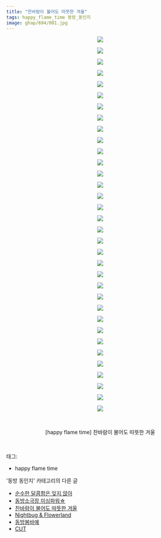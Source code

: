```yaml
---
title: "찬바람이 불어도 따뜻한 겨울"
tags: happy_flame_time 동방_동인지
image: ghap/694/001.jpg
---
```

<div class="article">
<p style="text-align: center; clear: none; float: none;"><img src="{{ site.nasurl }}/ghap/694/001.jpg"/></p>
<p style="text-align: center; clear: none; float: none;"><img src="{{ site.nasurl }}/ghap/694/002.jpg"/></p>
<p style="text-align: center; clear: none; float: none;"><img src="{{ site.nasurl }}/ghap/694/003.jpg"/></p>
<p style="text-align: center; clear: none; float: none;"><img src="{{ site.nasurl }}/ghap/694/004.jpg"/></p>
<p style="text-align: center; clear: none; float: none;"><img src="{{ site.nasurl }}/ghap/694/005.jpg"/></p>
<p style="text-align: center; clear: none; float: none;"><img src="{{ site.nasurl }}/ghap/694/006.jpg"/></p>
<p style="text-align: center; clear: none; float: none;"><img src="{{ site.nasurl }}/ghap/694/007.jpg"/></p>
<p style="text-align: center; clear: none; float: none;"><img src="{{ site.nasurl }}/ghap/694/008.jpg"/></p>
<p style="text-align: center; clear: none; float: none;"><img src="{{ site.nasurl }}/ghap/694/009.jpg"/></p>
<p style="text-align: center; clear: none; float: none;"><img src="{{ site.nasurl }}/ghap/694/010.jpg"/></p>
<p style="text-align: center; clear: none; float: none;"><img src="{{ site.nasurl }}/ghap/694/011.jpg"/></p>
<p style="text-align: center; clear: none; float: none;"><img src="{{ site.nasurl }}/ghap/694/012.jpg"/></p>
<p style="text-align: center; clear: none; float: none;"><img src="{{ site.nasurl }}/ghap/694/013.jpg"/></p>
<p style="text-align: center; clear: none; float: none;"><img src="{{ site.nasurl }}/ghap/694/014.jpg"/></p>
<p style="text-align: center; clear: none; float: none;"><img src="{{ site.nasurl }}/ghap/694/015.jpg"/></p>
<p style="text-align: center; clear: none; float: none;"><img src="{{ site.nasurl }}/ghap/694/016.jpg"/></p>
<p style="text-align: center; clear: none; float: none;"><img src="{{ site.nasurl }}/ghap/694/017.jpg"/></p>
<p style="text-align: center; clear: none; float: none;"><img src="{{ site.nasurl }}/ghap/694/018.jpg"/></p>
<p style="text-align: center; clear: none; float: none;"><img src="{{ site.nasurl }}/ghap/694/019.jpg"/></p>
<p style="text-align: center; clear: none; float: none;"><img src="{{ site.nasurl }}/ghap/694/020.jpg"/></p>
<p style="text-align: center; clear: none; float: none;"><img src="{{ site.nasurl }}/ghap/694/021.jpg"/></p>
<p style="text-align: center; clear: none; float: none;"><img src="{{ site.nasurl }}/ghap/694/022.jpg"/></p>
<p style="text-align: center; clear: none; float: none;"><img src="{{ site.nasurl }}/ghap/694/023.jpg"/></p>
<p style="text-align: center; clear: none; float: none;"><img src="{{ site.nasurl }}/ghap/694/024.jpg"/></p>
<p style="text-align: center; clear: none; float: none;"><img src="{{ site.nasurl }}/ghap/694/025.jpg"/></p>
<p style="text-align: center; clear: none; float: none;"><img src="{{ site.nasurl }}/ghap/694/026.jpg"/></p>
<p style="text-align: center; clear: none; float: none;"><img src="{{ site.nasurl }}/ghap/694/027.jpg"/></p>
<p style="text-align: center; clear: none; float: none;"><img src="{{ site.nasurl }}/ghap/694/028.jpg"/></p>
<p style="text-align: center; clear: none; float: none;"><img src="{{ site.nasurl }}/ghap/694/029.jpg"/></p>
<p style="text-align: center; clear: none; float: none;"><img src="{{ site.nasurl }}/ghap/694/030.jpg"/></p>
<p style="text-align: center; clear: none; float: none;"><img src="{{ site.nasurl }}/ghap/694/031.jpg"/></p>
<p style="text-align: center; clear: none; float: none;"><img src="{{ site.nasurl }}/ghap/694/032.jpg"/></p>
<p style="text-align: center; clear: none; float: none;"><img src="{{ site.nasurl }}/ghap/694/033.jpg"/></p>
<p style="text-align: center; clear: none; float: none;"><img src="{{ site.nasurl }}/ghap/694/034.jpg"/></p>
<p style="text-align: center; clear: none; float: none;"><br/></p>
<p style="text-align: center; clear: none; float: none;">[happy flame time] 찬바람이 불어도 따뜻한 겨울</p>
<p><br/></p>
</div><div class="tagTrail">
<p>태그: </p>
<ul>
<li>happy flame time</li>
</ul>
</div><div class="another">
<p>'동방 동인지' 카테고리의 다른 글</p>
<ul>
<li><a href="/2016-07-06-ghap_696">순수한 달콤함은 잊지 않아</a></li>
<li><a href="/2016-07-06-ghap_695">동방소극장 미싱파워☆</a></li>
<li><a href="/2016-07-06-ghap_694">찬바람이 불어도 따뜻한 겨울</a></li>
<li><a href="/2016-07-06-ghap_693">Nightbug &amp; Flowerland</a></li>
<li><a href="/2016-07-05-ghap_692">동방봄바예</a></li>
<li><a href="/2016-07-05-ghap_691">CUT</a></li>
</ul>
</div><div class="cb_module cb_fluid">
<div class="cb_wrt cb_profile">
</div><!-- commentList close -->
</div>